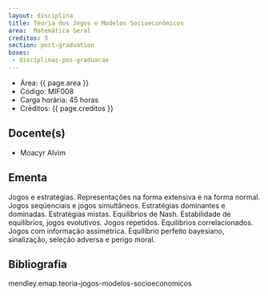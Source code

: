 ```yaml
---
layout: disciplina
title: Teoria dos Jogos e Modelos Socioeconômicos
area:  Matemática Geral
creditos: 3
section: post-graduation
boxes:
 - disciplinas-pos-graduacao
---
```


- Área:  {{ page.area }}
- Código: MIF008
- Carga horária: 45 horas
- Créditos:  {{ page.creditos }}

## Docente(s) 

- Moacyr Alvim

## Ementa

Jogos e estratégias. Representações na forma extensiva e na forma
normal. Jogos seqüenciais e jogos simultâneos. Estratégias dominantes
e dominadas. Estratégias mistas. Equilíbrios de Nash. Estabilidade de
equilíbrios, jogos evolutivos. Jogos repetidos. Equilíbrios
correlacionados. Jogos com informação assimétrica. Equilíbrio perfeito
bayesiano, sinalização, seleção adversa e perigo moral.

## Bibliografia

mendley.emap.teoria-jogos-modelos-socioeconomicos

